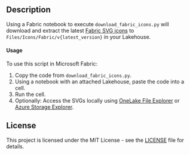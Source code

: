## Description
Using a Fabric notebook to execute `download_fabric_icons.py` will download and extract the latest [Fabric SVG icons](https://www.npmjs.com/package/@fabric-msft/svg-icons) to `Files/Icons/Fabric/v{latest_version}` in your Lakehouse.

#### Usage
To use this script in Microsoft Fabric:

1. Copy the code from `download_fabric_icons.py`.
2. Using a notebook with an attached Lakehouse, paste the code into a cell.
3. Run the cell.
4. Optionally: Access the SVGs locally using [OneLake File Explorer](https://learn.microsoft.com/en-us/fabric/onelake/onelake-file-explorer) or [Azure Storage Explorer](https://learn.microsoft.com/en-us/fabric/onelake/onelake-azure-storage-explorer).

## License
This project is licensed under the MIT License - see the [LICENSE](LICENSE) file for details.
